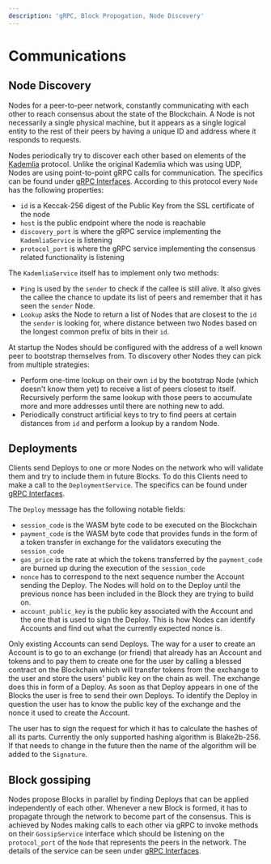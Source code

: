 ```yaml
---
description: 'gRPC, Block Propogation, Node Discovery'
---
```


# Communications

## Node Discovery

Nodes for a peer-to-peer network, constantly communicating with each other to reach consensus about the state of the Blockchain. A Node is not necessarily a single physical machine, but it appears as a single logical entity to the rest of their peers by having a unique ID and address where it responds to requests.

Nodes periodically try to discover each other based on elements of the [Kademlia](https://en.wikipedia.org/wiki/Kademlia) protocol. Unlike the original Kademlia which was using UDP, Nodes are using point-to-point gRPC calls for communication. The specifics can be found under [gRPC Interfaces](../appendix/grpc-interfaces.md#kademlia-api). According to this protocol every `Node` has the following properties:

* `id` is a Keccak-256 digest of the Public Key from the SSL certificate of the node
* `host` is the public endpoint where the node is reachable
* `discovery_port` is where the gRPC service implementing the `KademliaService` is listening
* `protocol_port` is where the gRPC service implementing the consensus related functionality is listening

The `KademliaService` itself has to implement only two methods:

* `Ping` is used by the `sender` to check if the callee is still alive. It also gives the callee the chance to update its list of peers and remember that it has seen the `sender` Node.
* `Lookup` asks the Node to return a list of Nodes that are closest to the `id` the `sender` is looking for, where distance between two Nodes based on the longest common prefix of bits in their `id`.

At startup the Nodes should be configured with the address of a well known peer to bootstrap themselves from. To discovery other Nodes they can pick from multiple strategies:

* Perform one-time lookup on their own `id` by the bootstrap Node \(which doesn't know them yet\) to receive a list of peers closest to itself. Recursively perform the same lookup with those peers to accumulate more and more addresses until there are nothing new to add.
* Periodically construct artificial keys to try to find peers at certain distances from `id` and perform a lookup by a random Node.

## Deployments

Clients send Deploys to one or more Nodes on the network who will validate them and try to include them in future Blocks. To do this Clients need to make a call to the `DeploymentService`. The specifics can be found under [gRPC Interfaces](../appendix/grpc-interfaces.md#deployment-api).

The `Deploy` message has the following notable fields:

* `session_code` is the WASM byte code to be executed on the Blockchain
* `payment_code` is the WASM byte code that provides funds in the form of a token transfer in exchange for the validators executing the `session_code` 
* `gas_price` is the rate at which the tokens transferred by the `payment_code` are burned up during the execution of the `session_code`
* `nonce` has to correspond to the next sequence number the Account sending the Deploy. The Nodes will hold on to the Deploy until the previous nonce has been included in the Block they are trying to build on.
* `account_public_key` is the public key associated with the Account and the one that is used to sign the Deploy. This is how Nodes can identify Accounts and find out what the currently expected nonce is.

Only existing Accounts can send Deploys. The way for a user to create an Account is to go to an exchange \(or friend\) that already has an Account and tokens and to pay them to create one for the user by calling a blessed contract on the Blockchain which will transfer tokens from the exchange to the user and store the users' public key on the chain as well. The exchange does this in form of a Deploy. As soon as that Deploy appears in one of the Blocks the user is free to send their own Deploys. To identify the Deploy in question the user has to know the public key of the exchange and the nonce it used to create the Account.

The user has to sign the request for which it has to calculate the hashes of all its parts. Currently the only supported hashing algorithm is Blake2b-256. If that needs to change in the future then the name of the algorithm will be added to the `Signature`.

## Block gossiping

Nodes propose Blocks in parallel by finding Deploys that can be applied independently of each other. Whenever a new Block is formed, it has to propagate through the network to become part of the consensus. This is achieved by Nodes making calls to each other via gRPC to invoke methods on their `GossipService` interface which should be listening on the `protocol_port` of the `Node` that represents the peers in the network. The details of the service can be seen under [gRPC Interfaces](../appendix/grpc-interfaces.md#gossiping-api).







